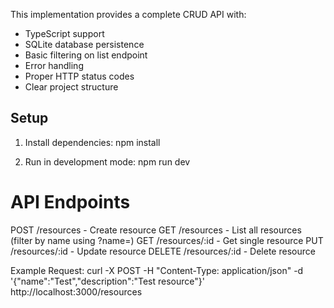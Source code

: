This implementation provides a complete CRUD API with:

- TypeScript support
- SQLite database persistence
- Basic filtering on list endpoint
- Error handling
- Proper HTTP status codes
- Clear project structure

## Setup

1. Install dependencies:
npm install

2. Run in development mode:
npm run dev

# API Endpoints
POST /resources - Create resource
GET /resources - List all resources (filter by name using ?name=)
GET /resources/:id - Get single resource
PUT /resources/:id - Update resource
DELETE /resources/:id - Delete resource

Example Request:
curl -X POST -H "Content-Type: application/json" -d '{"name":"Test","description":"Test resource"}' http://localhost:3000/resources